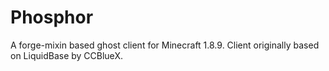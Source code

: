 # Phosphor

A forge-mixin based ghost client for Minecraft 1.8.9.
Client originally based on LiquidBase by CCBlueX.

